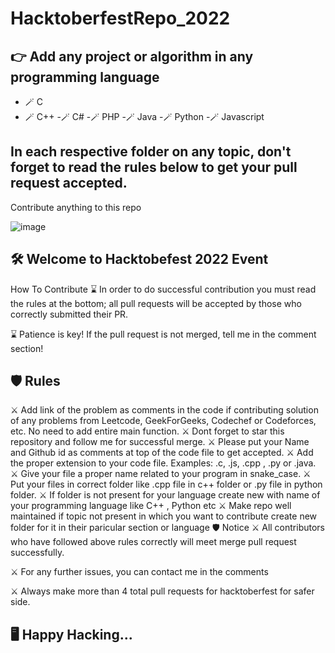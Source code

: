 # HacktoberfestRepo_2022

## 👉 Add any project or algorithm in any programming language
- 🪄 C
- 🪄 C++
-🪄 C#
-🪄 PHP
-🪄 Java
-🪄 Python
-🪄 Javascript

## In each respective folder on any topic, don't forget to read the rules below to get your pull request accepted.
 
Contribute anything to this repo

![image](https://user-images.githubusercontent.com/83506458/194625678-fd699b37-4aa9-48df-9dc3-a8165192618d.png)

## 🛠 Welcome to Hacktobefest 2022 Event
How To Contribute
⌛️ In order to do successful contribution you must read the rules at the bottom; all pull requests will be accepted by those who correctly submitted their PR.

⌛️ Patience is key! If the pull request is not merged, tell me in the comment section!


## 🛡 Rules
⚔️ Add link of the problem as comments in the code if contributing solution of any problems from Leetcode, GeekForGeeks, Codechef or Codeforces, etc. No need to add entire main function.
⚔️ Dont forget to star this repository and follow me for successful merge.
⚔️ Please put your Name and Github id as comments at top of the code file to get accepted.
⚔️ Add the proper extension to your code file. Examples: .c, .js, .cpp , .py or .java.
⚔️ Give your file a proper name related to your program in snake_case.
⚔️ Put your files in correct folder like .cpp file in c++ folder or .py file in python folder.
⚔️ If folder is not present for your language create new with name of your programming language like C++ , Python etc
⚔️ Make repo well maintained if topic not present in which you want to contribute create new folder for it in their paricular section or language
🛡 Notice
⚔️ All contributors who have followed above rules correctly will meet merge pull request successfully.

⚔️ For any further issues, you can contact me in the comments

⚔️ Always make more than 4 total pull requests for hacktoberfest for safer side.


## 🖥️ Happy Hacking...
